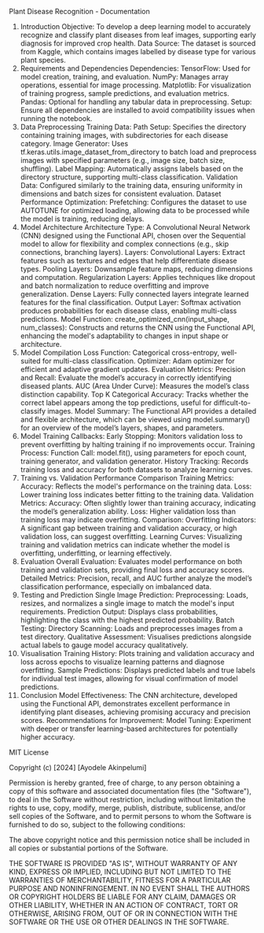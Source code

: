 Plant Disease Recognition - Documentation
1. Introduction
Objective: To develop a deep learning model to accurately recognize and classify plant diseases from leaf images, supporting early diagnosis for improved crop health.
Data Source: The dataset is sourced from Kaggle, which contains images labelled by disease type for various plant species.
2. Requirements and Dependencies
Dependencies:
TensorFlow: Used for model creation, training, and evaluation.
NumPy: Manages array operations, essential for image processing.
Matplotlib: For visualization of training progress, sample predictions, and evaluation metrics.
Pandas: Optional for handling any tabular data in preprocessing.
Setup: Ensure all dependencies are installed to avoid compatibility issues when running the notebook.
3. Data Preprocessing
Training Data:
Path Setup: Specifies the directory containing training images, with subdirectories for each disease category.
Image Generator: Uses tf.keras.utils.image_dataset_from_directory to batch load and preprocess images with specified parameters (e.g., image size, batch size, shuffling).
Label Mapping: Automatically assigns labels based on the directory structure, supporting multi-class classification.
Validation Data:
Configured similarly to the training data, ensuring uniformity in dimensions and batch sizes for consistent evaluation.
Dataset Performance Optimization:
Prefetching: Configures the dataset to use AUTOTUNE for optimized loading, allowing data to be processed while the model is training, reducing delays.
4. Model Architecture
Architecture Type: A Convolutional Neural Network (CNN) designed using the Functional API, chosen over the Sequential model to allow for flexibility and complex connections (e.g., skip connections, branching layers).
Layers:
Convolutional Layers: Extract features such as textures and edges that help differentiate disease types.
Pooling Layers: Downsample feature maps, reducing dimensions and computation.
Regularization Layers: Applies techniques like dropout and batch normalization to reduce overfitting and improve generalization.
Dense Layers: Fully connected layers integrate learned features for the final classification.
Output Layer: Softmax activation produces probabilities for each disease class, enabling multi-class predictions.
Model Function: create_optimized_cnn(input_shape, num_classes): Constructs and returns the CNN using the Functional API, enhancing the model's adaptability to changes in input shape or architecture.
5. Model Compilation
Loss Function: Categorical cross-entropy, well-suited for multi-class classification.
Optimizer: Adam optimizer for efficient and adaptive gradient updates.
Evaluation Metrics:
Precision and Recall: Evaluate the model’s accuracy in correctly identifying diseased plants.
AUC (Area Under Curve): Measures the model’s class distinction capability.
Top K Categorical Accuracy: Tracks whether the correct label appears among the top predictions, useful for difficult-to-classify images.
Model Summary: The Functional API provides a detailed and flexible architecture, which can be viewed using model.summary() for an overview of the model’s layers, shapes, and parameters.
6. Model Training
Callbacks:
Early Stopping: Monitors validation loss to prevent overfitting by halting training if no improvements occur.
Training Process:
Function Call: model.fit(), using parameters for epoch count, training generator, and validation generator.
History Tracking: Records training loss and accuracy for both datasets to analyze learning curves.
7. Training vs. Validation Performance Comparison
Training Metrics:
Accuracy: Reflects the model's performance on the training data.
Loss: Lower training loss indicates better fitting to the training data.
Validation Metrics:
Accuracy: Often slightly lower than training accuracy, indicating the model’s generalization ability.
Loss: Higher validation loss than training loss may indicate overfitting.
Comparison:
Overfitting Indicators: A significant gap between training and validation accuracy, or high validation loss, can suggest overfitting.
Learning Curves: Visualizing training and validation metrics can indicate whether the model is overfitting, underfitting, or learning effectively.
8. Evaluation
Overall Evaluation: Evaluates model performance on both training and validation sets, providing final loss and accuracy scores.
Detailed Metrics: Precision, recall, and AUC further analyze the model’s classification performance, especially on imbalanced data.
9. Testing and Prediction
Single Image Prediction:
Preprocessing: Loads, resizes, and normalizes a single image to match the model's input requirements.
Prediction Output: Displays class probabilities, highlighting the class with the highest predicted probability.
Batch Testing:
Directory Scanning: Loads and preprocesses images from a test directory.
Qualitative Assessment: Visualises predictions alongside actual labels to gauge model accuracy qualitatively.
10. Visualisation
Training History: Plots training and validation accuracy and loss across epochs to visualize learning patterns and diagnose overfitting.
Sample Predictions: Displays predicted labels and true labels for individual test images, allowing for visual confirmation of model predictions.
11. Conclusion
Model Effectiveness: The CNN architecture, developed using the Functional API, demonstrates excellent performance in identifying plant diseases, achieving promising accuracy and precision scores.
Recommendations for Improvement:
Model Tuning: Experiment with deeper or transfer learning-based architectures for potentially higher accuracy.


MIT License

Copyright (c) [2024] [Ayodele Akinpelumi]

Permission is hereby granted, free of charge, to any person obtaining a copy
of this software and associated documentation files (the "Software"), to deal
in the Software without restriction, including without limitation the rights
to use, copy, modify, merge, publish, distribute, sublicense, and/or sell
copies of the Software, and to permit persons to whom the Software is
furnished to do so, subject to the following conditions:

The above copyright notice and this permission notice shall be included in all
copies or substantial portions of the Software.

THE SOFTWARE IS PROVIDED "AS IS", WITHOUT WARRANTY OF ANY KIND, EXPRESS OR
IMPLIED, INCLUDING BUT NOT LIMITED TO THE WARRANTIES OF MERCHANTABILITY,
FITNESS FOR A PARTICULAR PURPOSE AND NONINFRINGEMENT. IN NO EVENT SHALL THE
AUTHORS OR COPYRIGHT HOLDERS BE LIABLE FOR ANY CLAIM, DAMAGES OR OTHER
LIABILITY, WHETHER IN AN ACTION OF CONTRACT, TORT OR OTHERWISE, ARISING FROM,
OUT OF OR IN CONNECTION WITH THE SOFTWARE OR THE USE OR OTHER DEALINGS IN THE
SOFTWARE.

